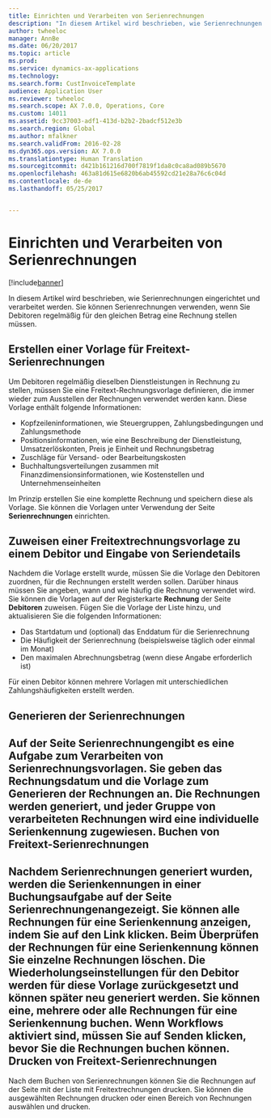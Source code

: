 ```yaml
---
title: Einrichten und Verarbeiten von Serienrechnungen
description: "In diesem Artikel wird beschrieben, wie Serienrechnungen eingerichtet und verarbeitet werden. Sie können Serienrechnungen verwenden, wenn Sie Debitoren regelmäßig für den gleichen Betrag eine Rechnung stellen müssen."
author: twheeloc
manager: AnnBe
ms.date: 06/20/2017
ms.topic: article
ms.prod: 
ms.service: dynamics-ax-applications
ms.technology: 
ms.search.form: CustInvoiceTemplate
audience: Application User
ms.reviewer: twheeloc
ms.search.scope: AX 7.0.0, Operations, Core
ms.custom: 14011
ms.assetid: 9cc37003-adf1-413d-b2b2-2badcf512e3b
ms.search.region: Global
ms.author: mfalkner
ms.search.validFrom: 2016-02-28
ms.dyn365.ops.version: AX 7.0.0
ms.translationtype: Human Translation
ms.sourcegitcommit: d421b161216d700f7819f1da8c0ca8ad089b5670
ms.openlocfilehash: 463a81d615e6820b6ab45592cd21e28a76c6c04d
ms.contentlocale: de-de
ms.lasthandoff: 05/25/2017


---
```


# <a name="set-up-and-process-recurring-invoices"></a>Einrichten und Verarbeiten von Serienrechnungen

[!include[banner](../includes/banner.md)]


In diesem Artikel wird beschrieben, wie Serienrechnungen eingerichtet und verarbeitet werden. Sie können Serienrechnungen verwenden, wenn Sie Debitoren regelmäßig für den gleichen Betrag eine Rechnung stellen müssen.

<a name="create-a-recurring-free-text-invoice-template"></a>Erstellen einer Vorlage für Freitext-Serienrechnungen
---------------------------------------------

Um Debitoren regelmäßig dieselben Dienstleistungen in Rechnung zu stellen, müssen Sie eine Freitext-Rechnungsvorlage definieren, die immer wieder zum Ausstellen der Rechnungen verwendet werden kann. Diese Vorlage enthält folgende Informationen:

-   Kopfzeileninformationen, wie Steuergruppen, Zahlungsbedingungen und Zahlungsmethode
-   Positionsinformationen, wie eine Beschreibung der Dienstleistung, Umsatzerlöskonten, Preis je Einheit und Rechnungsbetrag
-   Zuschläge für Versand- oder Bearbeitungskosten
-   Buchhaltungsverteilungen zusammen mit Finanzdimensionsinformationen, wie Kostenstellen und Unternehmenseinheiten

Im Prinzip erstellen Sie eine komplette Rechnung und speichern diese als Vorlage. Sie können die Vorlagen unter Verwendung der Seite **Serienrechnungen** einrichten.

## <a name="assign-a-free-text-invoice-template-to-a-customer-and-enter-recurrence-details"></a>Zuweisen einer Freitextrechnungsvorlage zu einem Debitor und Eingabe von Seriendetails
Nachdem die Vorlage erstellt wurde, müssen Sie die Vorlage den Debitoren zuordnen, für die Rechnungen erstellt werden sollen. Darüber hinaus müssen Sie angeben, wann und wie häufig die Rechnung verwendet wird. Sie können die Vorlagen auf der Registerkarte **Rechnung** der Seite **Debitoren** zuweisen. Fügen Sie die Vorlage der Liste hinzu, und aktualisieren Sie die folgenden Informationen:

-   Das Startdatum und (optional) das Enddatum für die Serienrechnung
-   Die Häufigkeit der Serienrechnung (beispielsweise täglich oder einmal im Monat)
-   Den maximalen Abrechnungsbetrag (wenn diese Angabe erforderlich ist)

Für einen Debitor können mehrere Vorlagen mit unterschiedlichen Zahlungshäufigkeiten erstellt werden.

## <a name="generate-the-recurring-invoices"></a>Generieren der Serienrechnungen
Auf der Seite **Serienrechnungen**gibt es eine Aufgabe zum Verarbeiten von Serienrechnungsvorlagen. Sie geben das Rechnungsdatum und die Vorlage zum Generieren der Rechnungen an. Die Rechnungen werden generiert, und jeder Gruppe von verarbeiteten Rechnungen wird eine individuelle Serienkennung zugewiesen.
Buchen von Freitext-Serienrechnungen
---------------------------------

Nachdem Serienrechnungen generiert wurden, werden die Serienkennungen in einer Buchungsaufgabe auf der Seite **Serienrechnungen**angezeigt. Sie können alle Rechnungen für eine Serienkennung anzeigen, indem Sie auf den Link klicken. Beim Überprüfen der Rechnungen für eine Serienkennung können Sie einzelne Rechnungen löschen. Die Wiederholungseinstellungen für den Debitor werden für diese Vorlage zurückgesetzt und können später neu generiert werden. Sie können eine, mehrere oder alle Rechnungen für eine Serienkennung buchen. Wenn Workflows aktiviert sind, müssen Sie auf **Senden** klicken, bevor Sie die Rechnungen buchen können.
Drucken von Freitext-Serienrechnungen
----------------------------------

Nach dem Buchen von Serienrechnungen können Sie die Rechnungen auf der Seite mit der Liste mit Freitextrechnungen drucken. Sie können die ausgewählten Rechnungen drucken oder einen Bereich von Rechnungen auswählen und drucken.





